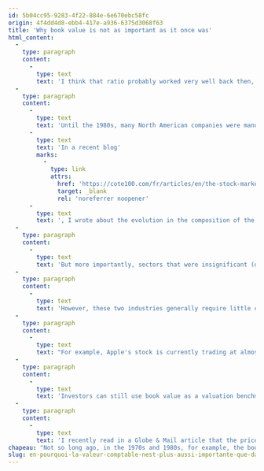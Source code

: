 ```yaml
---
id: 5b04cc95-9283-4f22-884e-6e670ebc58fc
origin: 4f4dd4d8-ebb4-417e-a936-6375d3068f63
title: 'Why book value is not as important as it once was'
html_content:
  -
    type: paragraph
    content:
      -
        type: text
        text: 'I think that ratio probably worked very well back then, but I believe it’s become obsolete over the past 30 years or so. The ratio was withdrawn from the COTE 100 System in 2000.'
  -
    type: paragraph
    content:
      -
        type: text
        text: 'Until the 1980s, many North American companies were manufacturing companies or had capital-intensive business models. Most had to invest heavily in fixed assets: land, factories, equipment, distribution networks, etc. '
      -
        type: text
        text: 'In a recent blog'
        marks:
          -
            type: link
            attrs:
              href: 'https://cote100.com/fr/articles/en/the-stock-markets-from-a-100-year-perspective-part-ii/'
              target: _blank
              rel: 'noreferrer noopener'
      -
        type: text
        text: ', I wrote about the evolution in the composition of the stock markets by industry sector during the 20th century. In it we saw that the railroads represented 62.8% of the American stock market in 1900; in 2000, the weight of this sector was 0.2%. The same goes for the iron, coal and steel sector: it accounted for 5.2% of the stock market in 1900 and only accounted for 0.3% in 2000. These two industries use a lot of capital.'
  -
    type: paragraph
    content:
      -
        type: text
        text: 'But more importantly, sectors that were insignificant (or nonexistent) in the stock market of 1900 have grown in importance during the 20th century. Thus, these sectors represented only 4.8% of the stock market in 1900 while they were worth 62.4% of the US stock market in 2000. According to the authors of the book “Triumph of the Optimists”, the source of all these statistics, the two industries which have taken on the most importance during the 20th century are Information Technology and Pharmaceuticals (23.1% and 12.1% respectively, for a total of 34.3% of the market).'
  -
    type: paragraph
    content:
      -
        type: text
        text: 'However, these two industries generally require little capital. Companies like Microsoft or Apple, for example, are not manufacturers (they usually have their products manufactured by third parties) and their main assets are patents, trademarks and the expertise to develop new products, software and services. These assets have a great monetary value, but they can hardly be detected on the balance sheets of these companies.'
  -
    type: paragraph
    content:
      -
        type: text
        text: "For example, Apple's stock is currently trading at almost $122 while its book value is $4.22, for a ratio of 28.8. As for Microsoft, the stock is trading at 14.2 times its most recent book value. Should we automatically conclude that these stocks are too expensive? No. In both of these cases, as with the majority of New Economy businesses, book value has lost virtually all significance. These businesses can continue to grow without having to invest substantial amounts of capital."
  -
    type: paragraph
    content:
      -
        type: text
        text: 'Investors can still use book value as a valuation benchmark for the securities of certain companies that require a lot of capital. This is particularly the case with banks and insurance companies. This is also the case for public utilities and certain manufacturing companies. But for most other companies, the price-to-book ratio has lost all meaning.'
  -
    type: paragraph
    content:
      -
        type: text
        text: 'I recently read in a Globe & Mail article that the price-to-book ratio of S&P 500 securities since 1973 has been 3.9, whereas it’s currently 12.6. It shouldn’t be concluded from this that the stock market is expensive, but that the nature of the stock market has changed completely over the past decades. And in my opinion, it’s a change for the better.'
chapeau: "Not so long ago, in the 1970s and 1980s, for example, the book value of a business was important information used by investors to value a business. Remember that book value is calculated by dividing the value of a company's shareholders' equity by its number of shares in circulation. In the book “The Intelligent Investor”, published in 1949 and written by Benjamin Graham, considered to be “the father of fundamental analysis,” Graham lists seven criteria for finding bargains on the stock market, one of which is the price-to-book ratio."
slug: en-pourquoi-la-valeur-comptable-nest-plus-aussi-importante-que-dans-le-passe
---
```


